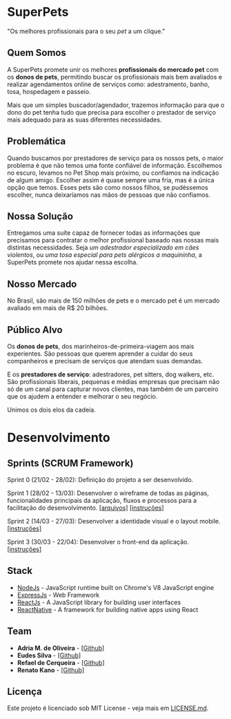 # SuperPets

"Os melhores profissionais para o seu *pet* a um clique."

## Quem Somos
A SuperPets promete unir os melhores **profissionais do mercado pet** com os **donos de pets**, permitindo buscar os profissionais mais bem avaliados e realizar agendamentos online de serviços como: adestramento, banho, tosa, hospedagem e passeio. 

Mais que um simples buscador/agendador, trazemos informação para que o dono do pet tenha tudo que precisa para escolher o prestador de serviço mais adequado para as suas diferentes necessidades.

## Problemática
Quando buscamos por prestadores de serviço para os nossos pets, o maior problema é que não temos uma fonte confiável de informação. Escolhemos no escuro, levamos no Pet Shop mais próximo, ou confiamos na indicação de algum amigo. Escolher assim é quase sempre uma fria, mas é a única opção que temos. Esses pets são como nossos filhos, se pudéssemos escolher, nunca deixaríamos nas mãos de pessoas que não confiamos. 

## Nossa Solução
Entregamos uma suíte capaz de fornecer todas as informações que precisamos para contratar o melhor profissional baseado nas nossas mais distintas necessidades. Seja *um adestrador especializado em cães violentos*, ou *uma tosa especial para pets alérgicos a maquininha*, a SuperPets promete nos ajudar nessa escolha. 

## Nosso Mercado
No Brasil, são mais de 150 milhões de pets e o mercado pet é um mercado avaliado em mais de R$ 20 bilhões. 

## Público Alvo
Os **donos de pets**, dos marinheiros-de-primeira-viagem aos mais experientes. São pessoas que querem aprender a cuidar do seus companheiros e precisam de serviços que atendam suas demandas. 

E os **prestadores de serviço**: adestradores, pet sitters, dog walkers, etc. São profissionais liberais, pequenas e médias empresas que precisam não só de um canal para capturar novos clientes, mas também de um parceiro que os ajudem a entender e melhorar o seu negócio. 

Unimos os dois elos da cadeia.

# Desenvolvimento
## Sprints (SCRUM Framework)
Sprint 0 (21/02 - 28/02): Definição do projeto a ser desenvolvido.

Sprint 1 (28/02 - 13/03): Desenvolver o wireframe de todas as páginas, funcionalidades principais da aplicação, fluxos e processos para a facilitação do desenvolvimento. [[arquivos]](https://github.com/renatokano/dh-super-pets/tree/master/layout) [[instruções]](https://github.com/renatokano/dh-super-pets/blob/master/instructions/Sprint-1.pdf)

Sprint 2 (14/03 - 27/03): Desenvolver a identidade visual e o layout mobile. [[instruções]](https://github.com/renatokano/dh-super-pets/blob/master/instructions/Sprint-2.pdf)

Sprint 3 (30/03 - 22/04): Desenvolver o front-end da aplicação. [[instruções]](https://github.com/renatokano/dh-super-pets/blob/master/instructions/Sprint-3.pdf)


## Stack
* [NodeJs](https://nodejs.org/dist/latest-v12.x/docs/api/) - JavaScript runtime built on Chrome's V8 JavaScript engine
* [ExpressJs](https://expressjs.com/en/4x/api.html) - Web Framework
* [ReactJs](https://reactjs.org/docs/getting-started.html) - A JavaScript library for building user interfaces
* [ReactNative](https://facebook.github.io/react-native) - A framework for building native apps using React

## Team
* **Adria M. de Oliveira** - [[Github]](https://github.com/adriamenezes)
* **Eudes Silva** - [[Github]](https://github.com/EudesJS)
* **Refael de Cerqueira** - [[Github]](https://github.com/rafaelcerqueira)
* **Renato Kano** - [[Github]](https://github.com/renatokano)

## Licença
Este projeto é licenciado sob MIT License - veja mais em [LICENSE.md](LICENSE.md).
